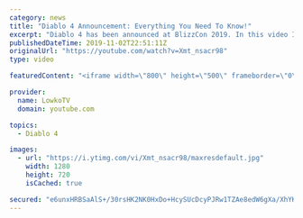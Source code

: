 ```yaml
---
category: news
title: "Diablo 4 Announcement: Everything You Need To Know!"
excerpt: "Diablo 4 has been announced at BlizzCon 2019. In this video I go over everything you need to know about this upcoming Blizzard Entertainment game."
publishedDateTime: 2019-11-02T22:51:11Z
originalUrl: "https://youtube.com/watch?v=Xmt_nsacr98"
type: video

featuredContent: "<iframe width=\"800\" height=\"500\" frameborder=\"0\" src=\"https://www.youtube.com/embed/Xmt_nsacr98\" allow=\"accelerometer; autoplay; encrypted-media; gyroscope; picture-in-picture\" allowfullscreen></iframe>"

provider:
  name: LowkoTV
  domain: youtube.com

topics:
  - Diablo 4

images:
  - url: "https://i.ytimg.com/vi/Xmt_nsacr98/maxresdefault.jpg"
    width: 1280
    height: 720
    isCached: true

secured: "e6unxHRBSaAlS+/30rsHK2NK0HxDo+HcySUcDcyPJRw1TZAe8edW6gXa/XhYKe19e/SJ08b1fJwyKdd0ax2pFCitXt9tbmaElSHBV/Ubtt2WIeh3+Ad3zb2EoneJA/XWVzEnG+QEZZBWptPO1IeC7GLgR8Rl1Kwe6Mi64j/Z4UBIgny6IjEELPQvp1AEclOe0XD6uWsIUpp1e5+H+NQ1jhGNQLEPmPbS9qNXBUpX/vSJuPpDw6aXXUCu1MVo4WXbRf1MRGDDSAcgjyLA7lcVyEe9bd3LQoPswvoyInb/K3TUxqVtvyJHTv9OMFPpV2vazoXYyUwFNijM9KRpNT7uC7cOcGbQ4XCVl9UC1PhPo82weCoaeJouMcBOEnIIOhpkk36tCV7jlOyNneksgf3dDOJH2KUjlIWhLJE+fAqr35NV2tPzEPuMJ9MLB49f8Byt;NopQMaQz/Cu0lSYjyJ6r6Q=="
---
```



